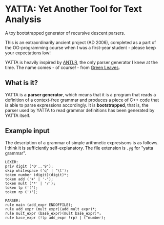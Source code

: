 # YATTA: Yet Another Tool for Text Analysis

A toy bootstrapped generator of recursive descent parsers.

This is an extraordinarily ancient project (AD 2006), completed as a part of the OO-programming course when I was a first-year student - please keep your expectations low!

YATTA is heavily inspired by [ANTLR](https://www.antlr.org/), the only parser generator I knew at the time. The name comes - of course! - from [Green Leaves](https://www.youtube.com/watch?v=-pr-WUa8eEs).

## What is it?

YATTA is a **parser generator**, which means that it is a program that reads a definition of a context-free grammar and produces a piece of C++ code that is able to parse expressions accordingly. It is **bootstrapped**, that is, the parser used by YATTA to read grammar definitions has been generated by YATTA itself. 

## Example input

The description of a grammar of simple arithmetic expresisons is as follows. I think it is sufficiently self-explanatory. The file extension is `.yg` for "yatta grammar".

```
LEXER:
priv digit ('0'..'9');
skip whitespace ('q' | '\t');
token number (digit)(digit)*;
token add ('+' | '-');
token mult ('*' | '/');
token lp ('(');
token rp (')');

PARSER:
rule main (add_expr ENDOFFILE);
rule add_expr (mult_expr)(add mult_expr)*;
rule mult_expr (base_expr)(mult base_expr)*;
rule base_expr (!lp add_expr !rp) | (^number);
```
